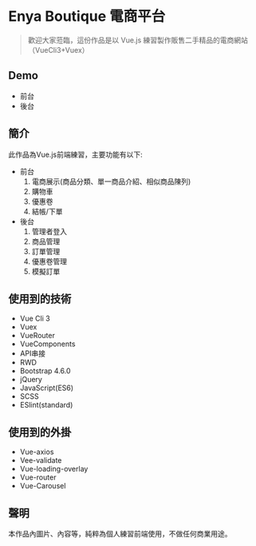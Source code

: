 # Enya Boutique 電商平台
>歡迎大家蒞臨，這份作品是以 Vue.js 練習製作販售二手精品的電商網站（VueCli3+Vuex）

## Demo
* 前台
* 後台

## 簡介
此作品為Vue.js前端練習，主要功能有以下:
* 前台
  1. 電商展示(商品分類、單一商品介紹、相似商品陳列)
  1. 購物車
  1. 優惠卷
  1. 結帳/下單
* 後台
  1. 管理者登入
  1. 商品管理
  1. 訂單管理
  1. 優惠卷管理
  1. 模擬訂單

## 使用到的技術
* Vue Cli 3
* Vuex
* VueRouter
* VueComponents
* API串接
* RWD
* Bootstrap 4.6.0
* jQuery
* JavaScript(ES6)
* SCSS
* ESlint(standard)

## 使用到的外掛
* Vue-axios
* Vee-validate
* Vue-loading-overlay
* Vue-router
* Vue-Carousel

## 聲明
本作品內圖片、內容等，純粹為個人練習前端使用，不做任何商業用途。

 

